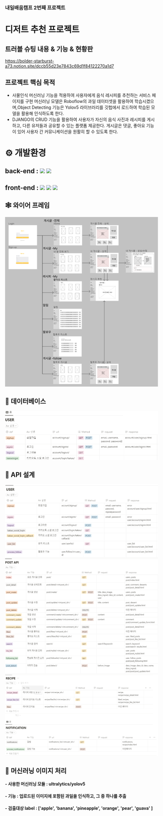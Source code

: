 ### 내일배움캠프 2번째 프로젝트
# 디저트 추천 프로젝트
## 트러블 슈팅 내용 & 기능 & 현황판
https://bolder-starburst-a73.notion.site/dccb55d23e7843c69d1f84122270a1d7
## ****프로젝트 핵심 목적****
- 사물인식 머신러닝 기능을 적용하여 사용자에게 음식 레시피를 추천하는 서비스 페이지를 구현
머신러닝 모델은 Roboflow의 과일 데이터셋을 활용하여 학습시켰으며,Object Detecting 기능은 Yolov5 라이브러리를 깃헙에서 로드하여 학습된 모델을 활용해 인식하도록 한다.
-  DJANGO의 CRUD 기능을 활용하여 사용자가 자신의 음식 사진과 레시피를 게시하고, 다른 유저들과 공유할 수 있는 플랫폼 제공한다. 게시글은 댓글, 좋아요 기능이 있어 사용자 간 커뮤니케이션을 원활히 할 수 있도록 한다.
# ⚙ 개발환경
## back-end : <img src="https://img.shields.io/badge/python-3.10.7-3776AB?style=for-the-badge&logo=python&logoColor=white"> <img src="https://img.shields.io/badge/django-092E20?style=for-the-badge&logo=django&logoColor=white">

## front-end : <img src="https://img.shields.io/badge/html5-E34F26?style=for-the-badge&logo=html5&logoColor=white"> <img src="https://img.shields.io/badge/css-1572B6?style=for-the-badge&logo=css3&logoColor=white"> <img src="https://img.shields.io/badge/javascript-F7DF1E?style=for-the-badge&logo=javascript&logoColor=black"> 

## ****🕸 와이어 프레임****
![ex_screenshot](./img/wireframe.PNG)
## ****🎯 데이터베이스****
![ex_screenshot](./img/api1.PNG)
## ****🎨 API 설계****
![ex_screenshot](./img/API5.PNG)
![ex_screenshot](./img/API6.PNG)
![ex_screenshot](./img/API7.PNG)
![ex_screenshot](./img/API8.PNG)

## ****🍩 머신러닝 이미지 처리****
#### - 사용한 머신러닝 모듈 : ultralytics/yolov5
#### - 기능 : 업로드된 이미지에 포함된 과일을 인식하고, 그 중 하나를 추출
#### - 검출대상 label : ['apple', 'banana', 'pineapple', 'orange', 'pear', 'guava' ]
